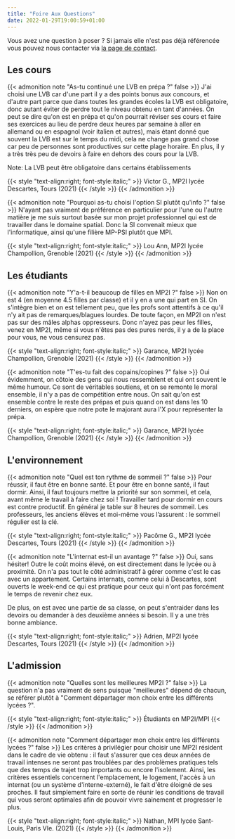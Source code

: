 ```yaml
---
title: "Foire Aux Questions"
date: 2022-01-29T19:00:59+01:00
---
```


Vous avez une question à poser ? Si jamais elle n'est pas déjà référencée vous pouvez nous contacter via [la page de contact](https://prepas-mp2i.fr/contact/).

## Les cours

{{< admonition note "As-tu continué une LVB en prépa ?" false >}}
J'ai choisi une LVB car d'une part il y a des points bonus aux concours, et d'autre part parce que dans toutes les grandes écoles la LVB est obligatoire, donc autant éviter de perdre tout le niveau obtenu en tant d'années.
On peut se dire qu'on est en prépa et qu'on pourrait réviser ses cours et faire ses exercices au lieu de perdre deux heures par semaine à aller en allemand ou en espagnol (voir italien et autres), mais étant donné que souvent la LVB est sur le temps du midi, cela ne change pas grand chose car peu de personnes sont productives sur cette plage horaire.
En plus, il y a très très peu de devoirs à faire en dehors des cours pour la LVB.

Note: La LVB peut être obligatoire dans certains établissements

{{< style "text-align:right; font-style:italic;" >}}
Victor G., MP2I lycée Descartes, Tours (2021)
{{< /style >}}
{{< /admonition >}}

{{< admonition note "Pourquoi as-tu choisi l'option SI plutôt qu'info ?" false >}}
N'ayant pas vraiment de préférence en particulier pour l'une ou l'autre matière je me suis surtout basée sur mon projet professionnel qui est de travailler dans le domaine spatial. Donc la SI convenait mieux que l'informatique, ainsi qu'une filière MP-PSI plutôt que MPI.

{{< style "text-align:right; font-style:italic;" >}}
Lou Ann, MP2I lycée Champollion, Grenoble (2021)
{{< /style >}}
{{< /admonition >}}

## Les étudiants

{{< admonition note "Y'a-t-il beaucoup de filles en MP2I ?" false >}}
Non on est 4 (en moyenne 4.5 filles par classe) et il y en a une qui part en SI.
On s'intègre bien et on est tellement peu, que les profs sont attentifs à ce qu'il n'y ait pas de remarques/blagues lourdes.
De toute façon, en MP2I on n'est pas sur des mâles alphas oppresseurs. Donc n'ayez pas peur les filles, venez en MP2I, même si vous n'êtes pas des pures nerds, il y a de la place pour vous, ne vous censurez pas.

{{< style "text-align:right; font-style:italic;" >}}
Garance, MP2I lycée Champollion, Grenoble (2021)
{{< /style >}}
{{< /admonition >}}

{{< admonition note "T'es-tu fait des copains/copines ?" false >}}
Oui évidemment, on côtoie des gens qui nous ressemblent et qui ont souvent le même humour.
Ce sont de véritables soutiens, et on se remonte le moral ensemble, il n'y a pas de compétition entre nous.
On sait qu'on est ensemble contre le reste des prépas et puis quand on est dans les 10 derniers, on espère que notre pote le majorant aura l'X pour représenter la prépa.

{{< style "text-align:right; font-style:italic;" >}}
Garance, MP2I lycée Champollion, Grenoble (2021)
{{< /style >}}
{{< /admonition >}}

## L'environnement

{{< admonition note "Quel est ton rythme de sommeil ?" false >}}
Pour réussir, il faut être en bonne santé. Et pour être en bonne santé, il faut dormir.
Ainsi, il faut toujours mettre la priorité sur son sommeil, et cela, avant même le travail à faire chez soi !
Travailler tard pour dormir en cours est contre productif. En général je table sur 8 heures de sommeil.
Les professeurs, les anciens élèves et moi-même vous l’assurent : le sommeil régulier est la clé.

{{< style "text-align:right; font-style:italic;" >}}
Pacôme G., MP2I lycée Descartes, Tours (2021)
{{< /style >}}
{{< /admonition >}}

{{< admonition note "L'internat est-il un avantage ?" false >}}
Oui, sans hésiter! Outre le coût moins élevé, on est directement dans le lycée ou à proximité.
On n'a pas tout le côté administratif à gérer comme c'est le cas avec un appartement.
Certains internats, comme celui à Descartes, sont ouverts le week-end ce qui est pratique pour ceux qui n'ont pas forcément le temps de revenir chez eux.

De plus, on est avec une partie de sa classe, on peut s'entraider dans les devoirs ou demander à des deuxième années si besoin. Il y a une très bonne ambiance.

{{< style "text-align:right; font-style:italic;" >}}
Adrien, MP2I lycée Descartes, Tours (2021)
{{< /style >}}
{{< /admonition >}}

## L'admission

{{< admonition note "Quelles sont les meilleures MP2I ?" false >}}
La question n'a pas vraiment de sens puisque "meilleures" dépend de chacun, se référer plutôt à "Comment départager mon choix entre les différents lycées ?".

{{< style "text-align:right; font-style:italic;" >}}
Étudiants en MP2I/MPI
{{< /style >}}
{{< /admonition >}}

{{< admonition note "Comment départager mon choix entre les différents lycées ?" false >}}
Les critères à privilégier pour choisir une MP2I résident dans le cadre de vie obtenu : il faut s'assurer que ces deux années de travail intenses ne seront pas troublées par des problèmes pratiques tels que des temps de trajet trop importants ou encore l'isolement.
Ainsi, les critères essentiels concernent l'emplacement, le logement, l'accès à un internat (ou un système d'interne-externé), le fait d'être éloigné de ses proches.
Il faut simplement faire en sorte de réunir les conditions de travail qui vous seront optimales afin de pouvoir vivre sainement et progresser le plus.

{{< style "text-align:right; font-style:italic;" >}}
Nathan, MPI lycée Sant-Louis, Paris VIe. (2021)
{{< /style >}}
{{< /admonition >}}
